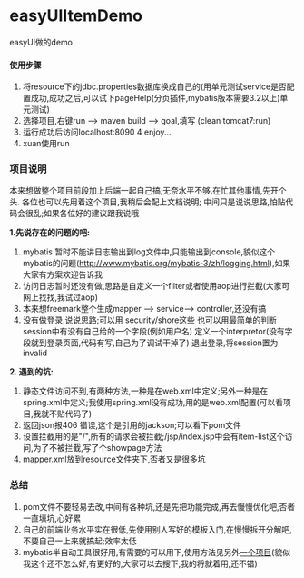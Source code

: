 # easyUIItemDemo
easyUI做的demo

#### 使用步骤



1. 将resource下的jdbc.properties数据库换成自己的(用单元测试service是否配置成功,成功之后,可以试下pageHelp(分页插件,mybatis版本需要3.2以上)单元测试)
2. 选择项目,右键run --> maven build --> goal,填写 (clean tomcat7:run)
3. 运行成功后访问localhost:8090
4 enjoy...
2. xuan使用run 


### 项目说明

本来想做整个项目前段加上后端一起自己搞,无奈水平不够.在忙其他事情,先开个头.
各位也可以先用着这个项目,我稍后会配上文档说明;
中间只是说说思路,怕贴代码会很乱;如果各位好的建议跟我说哦

**1.先说存在的问题的吧:**

1. mybatis 暂时不能讲日志输出到log文件中,只能输出到console,貌似这个mybatis的问题(http://www.mybatis.org/mybatis-3/zh/logging.html),如果大家有方案欢迎告诉我
2. 访问日志暂时还没有做,思路是自定义一个filter或者使用aop进行拦截(大家可网上找找,我试过aop)
3. 本来想freemark整个生成mapper --> service--> controller,还没有搞
4. 没有做登录,说说思路;可以用 security/shore这些
   也可以用最简单的判断session中有没有自己给的一个字段(例如用户名)
   定义一个interpretor(没有字段就到登录页面,代码有写,自己为了调试干掉了)
   退出登录,将session置为invalid


**2. 遇到的坑:**

1. 静态文件访问不到,有两种方法,一种是在web.xml中定义;另外一种是在spring.xml中定义;我使用spring.xml没有成功,用的是web.xml配置(可以看项目,我就不贴代码了)
2. 返回json报406 错误,这个是引用的jackson;可以看下pom文件
3. 设置拦截用的是"/",所有的请求会被拦截;/jsp/index.jsp中会有item-list这个访问,为了不被拦截,写了个showpage方法
4. mapper.xml放到resource文件夹下,否者又是很多坑

### 总结
1. pom文件不要轻易去改,中间有各种坑,还是先把功能完成,再去慢慢优化吧,否者一直填坑,心好累
2. 自己的前端业务水平实在很低,先使用别人写好的模板入门,在慢慢拆开分解吧,不要自己一上来就搞起;效率太低
3. mybatis半自动工具很好用,有需要的可以用下,使用方法见另外[一个项目](https://github.com/xeroCBW/mybatisTool.git)(貌似我这个还不怎么好,有更好的,大家可以去搜下,我的将就着用,还不错)

